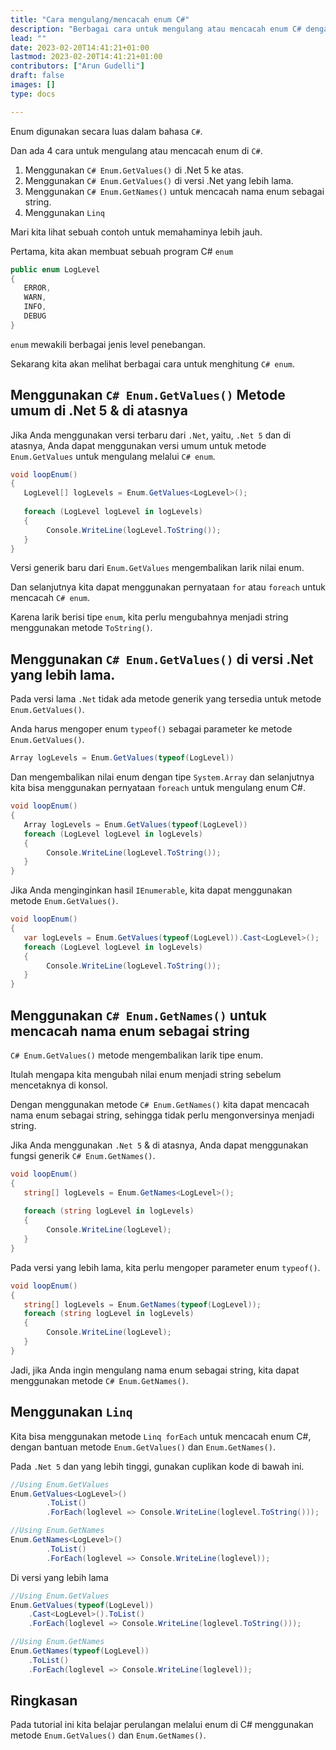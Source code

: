 ```yaml
---
title: "Cara mengulang/mencacah enum C#"
description: "Berbagai cara untuk mengulang atau mencacah enum C# dengan contoh"
lead: ""
date: 2023-02-20T14:41:21+01:00
lastmod: 2023-02-20T14:41:21+01:00
contributors: ["Arun Gudelli"]
draft: false
images: []
type: docs

---
```


Enum digunakan secara luas dalam bahasa `C#`. 

Dan ada 4 cara untuk mengulang atau mencacah enum di `C#`. 

1. Menggunakan `C# Enum.GetValues()` di .Net 5 ke atas.
2. Menggunakan `C# Enum.GetValues()` di versi .Net yang lebih lama.
3. Menggunakan `C# Enum.GetNames()` untuk mencacah nama enum sebagai string.
4. Menggunakan `Linq`

Mari kita lihat sebuah contoh untuk memahaminya lebih jauh. 

Pertama, kita akan membuat sebuah program C# `enum`

```csharp
public enum LogLevel
{
   ERROR, 
   WARN, 
   INFO, 
   DEBUG
}
```

 `enum` mewakili berbagai jenis level penebangan.

Sekarang kita akan melihat berbagai cara untuk menghitung `C# enum`.

## Menggunakan `C# Enum.GetValues()` Metode umum di .Net 5 &amp; di atasnya

Jika Anda menggunakan versi terbaru dari `.Net`, yaitu, `.Net 5` dan di atasnya, Anda dapat menggunakan versi umum untuk metode `Enum.GetValues` untuk mengulang melalui `C# enum`.

```csharp
void loopEnum()
{
   LogLevel[] logLevels = Enum.GetValues<LogLevel>();
   
   foreach (LogLevel logLevel in logLevels)
   {
        Console.WriteLine(logLevel.ToString());
   }
}
```

Versi generik baru dari `Enum.GetValues` mengembalikan larik nilai enum. 

Dan selanjutnya kita dapat menggunakan pernyataan `for` atau `foreach` untuk mencacah `C# enum`. 

Karena larik berisi tipe `enum`, kita perlu mengubahnya menjadi string menggunakan metode `ToString()`.

## Menggunakan `C# Enum.GetValues()` di versi .Net yang lebih lama.

Pada versi lama `.Net` tidak ada metode generik yang tersedia untuk metode `Enum.GetValues()`. 

Anda harus mengoper enum `typeof()` sebagai parameter ke metode `Enum.GetValues()`. 

```csharp
Array logLevels = Enum.GetValues(typeof(LogLevel))
```
Dan mengembalikan nilai enum dengan tipe `System.Array` dan selanjutnya kita bisa menggunakan pernyataan `foreach` untuk mengulang enum C#.

```csharp
void loopEnum()
{
   Array logLevels = Enum.GetValues(typeof(LogLevel))
   foreach (LogLevel logLevel in logLevels)
   {
        Console.WriteLine(logLevel.ToString());
   }
}
```

Jika Anda menginginkan hasil `IEnumerable`, kita dapat menggunakan metode `Enum.GetValues()`.

```csharp
void loopEnum()
{
   var logLevels = Enum.GetValues(typeof(LogLevel)).Cast<LogLevel>();
   foreach (LogLevel logLevel in logLevels)
   {
        Console.WriteLine(logLevel.ToString());
   }
}
```

## Menggunakan `C# Enum.GetNames()` untuk mencacah nama enum sebagai string 

`C# Enum.GetValues()` metode mengembalikan larik tipe enum. 

Itulah mengapa kita mengubah nilai enum menjadi string sebelum mencetaknya di konsol.

Dengan menggunakan metode `C# Enum.GetNames()` kita dapat mencacah nama enum sebagai string, sehingga tidak perlu mengonversinya menjadi string.

Jika Anda menggunakan `.Net 5` &amp; di atasnya, Anda dapat menggunakan fungsi generik `C# Enum.GetNames()`.

```csharp
void loopEnum()
{
   string[] logLevels = Enum.GetNames<LogLevel>();
   
   foreach (string logLevel in logLevels)
   {
        Console.WriteLine(logLevel);
   }
}
```

Pada versi yang lebih lama, kita perlu mengoper parameter enum `typeof()`.

```csharp
void loopEnum()
{
   string[] logLevels = Enum.GetNames(typeof(LogLevel));
   foreach (string logLevel in logLevels)
   {
        Console.WriteLine(logLevel);
   }
}
```

Jadi, jika Anda ingin mengulang nama enum sebagai string, kita dapat menggunakan metode `C# Enum.GetNames()`.

## Menggunakan `Linq`

Kita bisa menggunakan metode `Linq forEach` untuk mencacah enum C#, dengan bantuan metode `Enum.GetValues()` dan `Enum.GetNames()`.

Pada `.Net 5` dan yang lebih tinggi, gunakan cuplikan kode di bawah ini.

```csharp
//Using Enum.GetValues
Enum.GetValues<LogLevel>()
        .ToList()
        .ForEach(loglevel => Console.WriteLine(loglevel.ToString()));

//Using Enum.GetNames
Enum.GetNames<LogLevel>()
        .ToList()
        .ForEach(loglevel => Console.WriteLine(loglevel));        
```

Di versi yang lebih lama

```csharp
//Using Enum.GetValues
Enum.GetValues(typeof(LogLevel))
    .Cast<LogLevel>().ToList()
    .ForEach(loglevel => Console.WriteLine(loglevel.ToString()));

//Using Enum.GetNames
Enum.GetNames(typeof(LogLevel))
    .ToList()
    .ForEach(loglevel => Console.WriteLine(loglevel));    
```

## Ringkasan

Pada tutorial ini kita belajar perulangan melalui enum di C# menggunakan metode `Enum.GetValues()` dan `Enum.GetNames()`.










